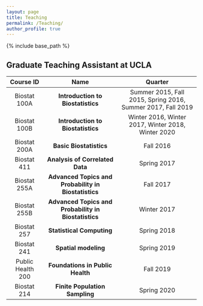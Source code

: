 ```yaml
---
layout: page
title: Teaching
permalink: /Teaching/
author_profile: true
---
```


{% include base_path %}

## Graduate Teaching Assistant at UCLA 

| Course ID | Name | Quarter |
| :--------: |:-----------------:| :----------:|
| Biostat 100A | **Introduction to Biostatistics** | Summer 2015, Fall 2015, Spring 2016, Summer 2017, Fall 2019 |
| Biostat 100B | **Introduction to Biostatistics** | Winter 2016, Winter 2017, Winter 2018, Winter 2020 |
| Biostat 200A | **Basic Biostatistics** | Fall 2016 |
| Biostat 411 | **Analysis of Correlated Data** | Spring 2017 |
| Biostat 255A | **Advanced Topics and Probability in Biostatistics** | Fall 2017 |
| Biostat 255B | **Advanced Topics and Probability in Biostatistics** | Winter 2017 |
| Biostat 257 | **Statistical Computing** | Spring 2018 |
| Biostat 241 | **Spatial modeling** | Spring 2019 |
| Public Health 200 | **Foundations in Public Health** | Fall 2019 |
| Biostat 214 | **Finite Population Sampling** | Spring 2020 |

